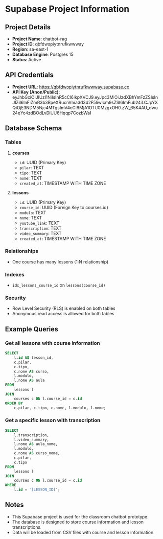 # Supabase Project Information

## Project Details

- **Project Name**: chatbot-rag
- **Project ID**: qbfdwopiytnrufkwwway
- **Region**: sa-east-1
- **Database Engine**: Postgres 15
- **Status**: Active

## API Credentials

- **Project URL**: https://qbfdwopiytnrufkwwway.supabase.co
- **API Key (Anon/Public)**: eyJhbGciOiJIUzI1NiIsInR5cCI6IkpXVCJ9.eyJpc3MiOiJzdXBhYmFzZSIsInJlZiI6InFiZmR3b3BpeXRucnVma3d3d2F5Iiwicm9sZSI6ImFub24iLCJpYXQiOjE3NDM5Njc4MTgsImV4cCI6MjA1OTU0MzgxOH0.zW_65K4AU_dwu24qYc4zdBOdLvDiUU6Hqqp7CozbWaI

## Database Schema

### Tables

1. **courses**
   - `id`: UUID (Primary Key)
   - `pilar`: TEXT
   - `tipo`: TEXT
   - `nome`: TEXT
   - `created_at`: TIMESTAMP WITH TIME ZONE

2. **lessons**
   - `id`: UUID (Primary Key)
   - `course_id`: UUID (Foreign Key to courses.id)
   - `modulo`: TEXT
   - `nome`: TEXT
   - `youtube_link`: TEXT
   - `transcription`: TEXT
   - `video_summary`: TEXT
   - `created_at`: TIMESTAMP WITH TIME ZONE

### Relationships
- One course has many lessons (1:N relationship)

### Indexes
- `idx_lessons_course_id` on `lessons(course_id)`

### Security
- Row Level Security (RLS) is enabled on both tables
- Anonymous read access is allowed for both tables

## Example Queries

### Get all lessons with course information
```sql
SELECT 
    l.id AS lesson_id,
    c.pilar,
    c.tipo,
    c.nome AS curso,
    l.modulo,
    l.nome AS aula
FROM 
    lessons l
JOIN 
    courses c ON l.course_id = c.id
ORDER BY 
    c.pilar, c.tipo, c.nome, l.modulo, l.nome;
```

### Get a specific lesson with transcription
```sql
SELECT 
    l.transcription,
    l.video_summary,
    l.nome AS aula_nome,
    l.modulo,
    c.nome AS curso_nome,
    c.pilar,
    c.tipo
FROM 
    lessons l
JOIN 
    courses c ON l.course_id = c.id
WHERE 
    l.id = '[LESSON_ID]';
```

## Notes

- This Supabase project is used for the classroom chatbot prototype.
- The database is designed to store course information and lesson transcriptions.
- Data will be loaded from CSV files with course and lesson information. 